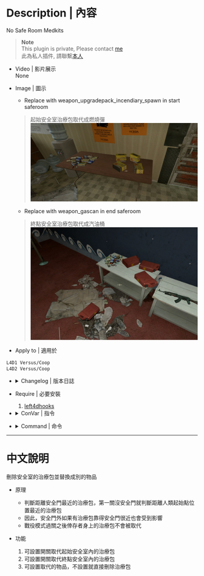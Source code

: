 # Description | 內容
No Safe Room Medkits

> __Note__ <br/>
This plugin is private, Please contact [me](https://github.com/fbef0102/Game-Private_Plugin#私人插件列表-private-plugins-list)<br/>
此為私人插件, 請聯繫[本人](https://github.com/fbef0102/Game-Private_Plugin#私人插件列表-private-plugins-list)

* Video | 影片展示
<br/>None

* Image | 圖示
	* Replace with weapon_upgradepack_incendiary_spawn in start saferoom
	> 起始安全室治療包取代成燃燒彈
	<br/>![L4D_NoSafeRoomMedKits_1](image/L4D_NoSafeRoomMedKits_1.jpg)

	* Replace with weapon_gascan in end saferoom
	> 終點安全室治療包取代成汽油桶
	<br/>![L4D_NoSafeRoomMedKits_2](image/L4D_NoSafeRoomMedKits_2.jpg)

* Apply to | 適用於
```
L4D1 Versus/Coop
L4D2 Versus/Coop
```

* <details><summary>Changelog | 版本日誌</summary>

	```php
	//Crimson_Fox @ 2009 - 2010
	//alasfourom @ 2022
	//Harry @ 2022
	```
	* v1.0.3
		* Add one Convar
		* Support ending saferoom
		* Support Coop Map Transition

	* [v1.0.2 by alasfourom](https://forums.alliedmods.net/showpost.php?p=2787349&postcount=33)
		* Added 3 Convars For Personal Use

	* v1.0.1
		* [Original Post by Crimson_Fox](https://forums.alliedmods.net/showthread.php?p=1032403?p=1032403)
</details>

* Require | 必要安裝
	1. [left4dhooks](https://forums.alliedmods.net/showthread.php?t=321696)

* <details><summary>ConVar | 指令</summary>

	* cfg/sourcemod/L4D_NoSafeRoomMedKits.cfg
	```php
	// You Can Replace Med-Kits With Either [weapon_adrenaline_spawn] Or [weapon_pain_pills_spawn] While [Empty For No Items]
	// See more: https://developer.valvesoftware.com/wiki/List_of_L4D2_Entities
	l4d_no_saferoom_medkits_change "weapon_pain_pills_spawn"

	// Enable NoSafreRoomMedKits in end saferoom [1 = Enable, 0 = Disable]
	l4d_no_saferoom_medkits_end_enable "1"

	// Enable NoSafreRoomMedKits in start saferoom [1 = Enable, 0 = Disable]
	l4d_no_saferoom_medkits_start_enable "1"

	// Turn on the plugin in these game modes. 0=All, 1=Coop, 2=Versus. Add numbers together.
	l4d_no_saferoom_medkits_tog "0"
	```
</details>

* <details><summary>Command | 命令</summary>
	None
</details>

- - - -
# 中文說明
刪除安全室的治療包並替換成別的物品

* 原理
	* 判斷距離安全門最近的治療包，第一關沒安全門就判斷距離人類起始點位置最近的治療包
	* 因此，安全門外如果有治療包靠得安全門很近也會受到影響
	* 戰役模式過關之後倖存者身上的治療包不會被取代

* 功能
	1. 可設置開關取代起始安全室內的治療包
	2. 可設置開關取代終點安全室內的治療包
	3. 可設置取代的物品，不設置就直接刪除治療包
